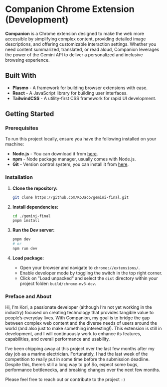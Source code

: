 # Companion Chrome Extension (Development)

**Companion** is a Chrome extension designed to make the web more accessible by simplifying complex content, providing detailed image descriptions, and offering customizable interaction settings. Whether you need content summarized, translated, or read aloud, Companion leverages the power of the Gemini API to deliver a personalized and inclusive browsing experience.

## Built With

-   **Plasmo** - A framework for building browser extensions with ease.
-   **React** - A JavaScript library for building user interfaces.
-   **TailwindCSS** - A utility-first CSS framework for rapid UI development.

## Getting Started

### Prerequisites

To run this project locally, ensure you have the following installed on your machine:

-   **Node.js** - You can download it from [here](https://nodejs.org/).
-   **npm** - Node package manager, usually comes with Node.js.
-   **Git** - Version control system, you can install it from [here](https://git-scm.com/).

### Installation

1. **Clone the repository:**

    ```bash
    git clone https://github.com/KoJaco/gemini-final.git
    ```

2. **Install dependencies:**

    ```bash
    cd ./gemini-final
    pnpm install
    ```

3. **Run the Dev server:**

    ```bash
    pnpm dev
    # or
    npm run dev
    ```

4. **Load package:**

    - Open your browser and navigate to `chrome://extensions/`.
    - Enable developer mode by toggling the switch in the top right corner.
    - Click on "Load unpacked" and select the `dist` directory within your project folder: `build/chrome-mv3-dev`.

### Preface and About

Hi, I'm Kori, a passionate developer (although I’m not yet working in the industry) focused on creating technology that provides tangible value to people’s everyday lives. With Companion, my goal is to bridge the gap between complex web content and the diverse needs of users around the world (and also just to make something interesting!). This extension is still in development, and I will continuously work to enhance its features, capabilities, and overall performance and usability.

I’ve been chipping away at this project over the last few months after my day job as a marine electrician. Fortunately, I had the last week of the competition to really put in some time before the submission deadline. Despite this, there’s still a long way to go! So, expect some bugs, performance bottlenecks, and breaking changes over the next few months.

Please feel free to reach out or contribute to the project `:)`
